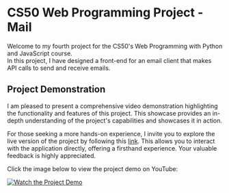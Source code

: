 # CS50 Web Programming Project - Mail

Welcome to my fourth project for the CS50's Web Programming with Python and JavaScript course.  
In this project, I have designed a front-end for an email client that makes API calls to send and receive emails.

## Project Demonstration

I am pleased to present a comprehensive video demonstration highlighting the functionality and features of this project. This showcase provides an in-depth understanding of the project's capabilities and showcases it in action.

For those seeking a more hands-on experience, I invite you to explore the live version of the project by following this [link](https://thechamkhi2.pythonanywhere.com). This allows you to interact with the application directly, offering a firsthand experience. Your valuable feedback is highly appreciated.  

Click the image below to view the project demo on YouTube:

[![Watch the Project Demo](https://blogger.googleusercontent.com/img/b/R29vZ2xl/AVvXsEj2f_1fqZnKeoHHwAQxTwdG4v8xn7LZ52YKw3oaxH81vaJ5WxKCa1Z0O1M-U22oI321sMmNkiZ10WjnRmRt8rgKkThg_wyz4KDnLYJtnmAsHzdN-v2ux7pQlMXVTeXYjOjcuHRHhjPrB6hVSUBF34lV1E3WOEnN8CEXw4Ac0FswbcDjleMGjrWgiOenozA/s1366/Mail.png)](https://www.youtube.com/watch?v=5cPxWBuBiW8)
